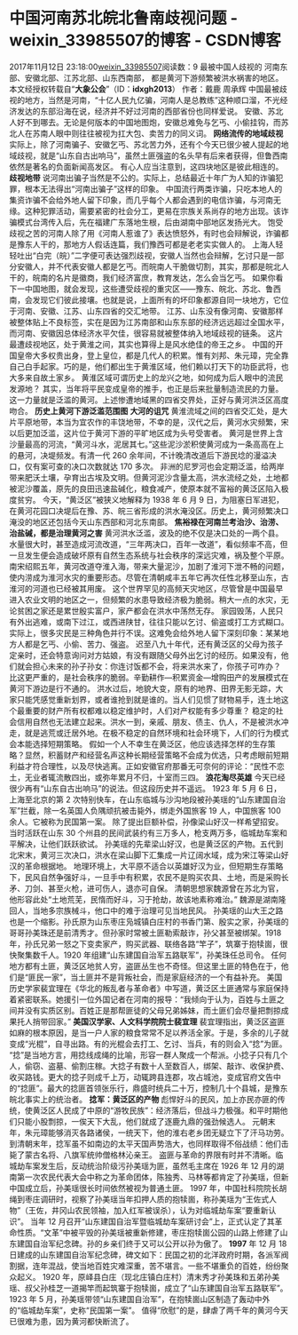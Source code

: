 # 中国河南苏北皖北鲁南歧视问题 - weixin_33985507的博客 - CSDN博客
2017年11月12日 23:18:00[weixin_33985507](https://me.csdn.net/weixin_33985507)阅读数：9
最被中国人歧视的
河南东部、安徽北部、江苏北部、山东西南部，
都是黄河下游频繁被洪水祸害的地区。
本文经授权转载自“**大象公会**”（ID：**idxgh2013**）
作者：戴鹿 周承辉
中国最被歧视的地方，当然是河南，“十亿人民九亿骗，河南人是总教练”这种顺口溜，不光经济发达的东部沿海在说，经济并不好过河南的西部省份也同样爱说。
安徽、苏北人好不到哪去。无论是何版本的中国地图炮，安徽总难免与乞丐、小偷挂钩，而苏北人在苏南人眼中则往往被视为扛大包、卖苦力的同义词。
**网络流传的地域歧视**
实际上，除了河南骗子、安徽乞丐、苏北苦力外，还有个今天已很少被人提起的地域歧视，就是“山东自古出响马”，虽然土匪强盗的名头早有后来者获得，但鲁西南依然是著名的负面新闻高发区。
有心人应当注意到，这四块地区是彼此相连的。
**歧视地带**
说河南出骗子当然是不公的。实际上，总结最近十年广为人知的诈骗犯罪，根本无法得出“河南出骗子”这样的印象。
中国流行两类诈骗，只吃本地人的集资诈骗不会给外地人留下印象，而几乎每个人都会遇到的电信诈骗，与河南无缘。这种犯罪活动，需要紧密的社会分工，更易在宗族关系尚存的地方出现。该诈骗模式台湾传入后，先在福建广东落地生根，后由湖南中部地区发扬光大。
饱受歧视之苦的河南人除了用《河南人惹谁了》表达愤怒外，有时也会辩解说，诈骗都是豫东人干的，那地方人假话连篇，我们豫西可都是老老实实做人的。
上海人轻轻吐出“白完（皖）”二字便可表达强烈歧视，安徽人当然也会辩解，乞讨只是一部分安徽人，并不代表安徽人都是乞丐。而皖南人干脆做切割，其实，那都是皖北人干的，皖南的名片是徽商，我们经济富庶，教育发达，怎么会当乞丐。
如果你看下一中国地图，就会发现，这些遭受歧视的重灾区——豫东、皖北、苏北、鲁西南，会发现它们彼此接壤。也就是说，上面所有的坏印象都源自同一块地方，它位于河南、安徽、江苏、山东四省的交汇地带。
江苏、山东没有像河南、安徽那样被整体贴上不良标签，实在是因为江苏南部和山东东部的经济远远超过全国水平，而河南、安徽因总体经济水平欠佳，很容易就被整体纳入地域歧视的链条。
这片最遭歧视地区，处于黄淮之间，其实也算得上是风水绝佳的帝王之乡。
中国的开国皇帝大多权贵出身，登上皇位，都是几代人的积累。惟有刘邦、朱元璋，完全靠自己白手起家。巧的是，他们都出生于黄淮区域，他们赖以打天下的功臣武将，也大多来自故土家乡。
黄淮区域可谓历史上的龙兴之地，如何成为后人眼中的流民发源地？
其实，当年将平民变成皇帝的推手，也正是后来批量制造流民的力量。这一力量就是泛滥的黄河。上述惨遭地域黑的四省交界处，正好与黄河洪泛区高度吻合。
**历史上黄河下游泛滥范围图**
**大河的诅咒**
黄淮流域之间的四省交汇处，是大片平原地带，本当为宜农作的丰饶地带，不幸的是，汉代之后，黄河水灾频繁，宋以后更加泛滥，这片位于黄河下游的平旷地区成为头号受害者。
黄河是世界上含沙量最高的河流，“黄河斗水，泥居其七。”这些泥沙淤积使黄河成为一条高高在上的悬河，决堤频发。有清一代 260 余年间，不计晚清改道后下游民埝的漫溢决口，仅有案可查的决口次数就达 170 多次。
非洲的尼罗河也会定期泛滥，给两岸带来肥沃土壤，孕育出古埃及文明。但黄河泥沙含量太高，洪水流经之处，土地都被泥沙覆盖，原先的良田迅速盐碱化，粮食减产，使原本就不富裕的黄泛区陷入极度贫穷。
今天，“黄泛区”被狭义地解释为 1938 年 6 月 9 日，为阻塞日军进犯，在黄河花园口决堤后在豫、苏、皖三省形成的洪水淹没区。历史上，黄河频繁决口淹没的地区还包括今天山东西部和河北东南部。
**焦裕禄在河南兰考治沙、治涝、治盐碱，都是治理黄河之害**
黄河洪水泛滥，波及的绝不仅是决口处的一两个县。水量很大时，甚至造成河流改道，“三年两决口，百年一改道”，看似频率不高，但一旦发生便会造成破坏原有自然生态系统与社会秩序的深远灾难，祸及整个平原。
南宋绍熙五年，黄河改道夺淮入海，带来大量泥沙，加剧了淮河下泄不畅的问题，使内涝成为淮河水灾的重要形态。尽管在清朝咸丰五年它再次任性北移至山东，古淮河的河道也已经被其用废。
这个世界罕见的高频天灾地区，尽管曾是中国最早进入农业文明的地区之一，但频繁的水患导致经济极为脆弱。稍大一点的水灾，无论贫困之家还是累世殷实富户，家产都会在洪水中荡然无存。
家园毁荡，人民只有外出逃难，或南下过江，或西进陕甘，往往只能以乞讨、偷盗或打工方式糊口。实际上，很多灾民是三种角色并行不误。这难免会给外地人留下深刻印象：某某地方人都是乞丐、小偷、苦力、强盗。
迟至八九十年代，还有黄泛区的父母为孩子定亲时，还会特意询问对方姑娘，有没有跟随父母外出乞讨的经历。如果没有，他们就会担心未来的孙子孙女：你连讨饭都不会，将来洪水来了，你孩子可咋办？
比这更严重的，是社会秩序的脆弱。辛勤耕作—积累资金—增购田产的发展模式在黄河下游边是行不通的。
洪水过后，地貌大变，原有的地界、田界无影无踪，大家只能凭感觉重新划界，或者谁抢到就是谁的。当人们见惯了财物易手，连土地这个最重要的财产所有权都难以稳定维护时，人们对产权能有多少尊重？
稳定的社会信用自然也无法建立起来。洪水一到，亲戚、朋友、债主、仇人，不是被洪水冲走，就是逃荒或迁居外地。在极不稳定的自然环境和社会环境下，人们的行为模式会本能选择短期策略。
假如一个人不幸生在黄泛区，他应该选择怎样的生存策略？显然，积蓄财产和经营名声这种长期经营策略不会成为优选，只考虑眼前短期利益才符合理性，以及尽快逃离。正如安徽官府那番无可奈何的评论：“民性不恋土，无业者辄流散四出，或弥年累月不归，十室而三四。
**浪花淘尽英雄**
今天已经很少再有“山东自古出响马”的说法。但这段历史并不遥远。
1923 年 5 月 6 日，上海至北京的第 2 次特别快车，在山东临城与沙沟地段被孙美瑶的“山东建国自治军”拦截，除一名英国人负隅顽抗被击毙外，绑走外国旅客 19 人，中国旅客 100 余人。它被称为民国第一案。
除了提出巨额补偿，孙像梁山好汉一样希望招安。当时活跃在山东 30 个州县的民间武装约有三万多人，枪支两万多，临城劫车案和平解决，让他们跃跃欲试。
孙美瑶的先辈梁山好汉，也是黄泛区的产物。五代到北宋末，黄河三次决口，洪水在梁山脚下汇集成一片辽阔水域，成为宋江等梁山好汉的革命根据地。
地理环境上，大平原不适合以英雄好汉为业，但短期生存策略下，民风自然争强好斗，一旦手中有积累，农民不是购买农具、土地，而是采购长矛、刀剑、甚至火枪，进可伤人，退亦可自保。
清朝思想家魏源曾在苏北为官，他形容此处“土地荒芜，民惰而好斗，习于抢劫，故该地素称难治。” 魏源是湖南隆回人，当地多宗族械斗，他口中的难于治理可见当地民风。
孙美瑶的山大王之路也是一个缩影。孙氏原为山东枣庄凫城镇白庄村的书香门第、殷实之家，孙美瑶的哥哥孙美珠还是前清秀才。但孙家时常被土匪勒索敲诈，孙父甚至被绑架。1918
年，孙氏兄弟一怒之下变卖家产，购买武器、联络各路“竿子”，筑寨于抱犊崮，很快聚集数千人。1920
年组建“山东建国自治军五路联军”，孙美珠任总司令。
任何地方都有土匪，黄泛区地贫人穷，盗匪丛生也不奇怪。但这里土匪的特色在于，他们是“匪民一家”，当土匪并不是背叛社会，而是家庭经济的一个有益补充。
美国历史学家裴宜理在《华北的叛乱者与革命者》中写道，黄泛区土匪通常与家庭保持着紧密联系。她援引一位外国记者在河南的报导：“我倾向于认为，百姓与土匪之间并没有实质区别。百姓正是那帮匪徒的父母兄弟姊妹，而土匪们会尽量把剽掠成果托人捎带回家。”
**美国汉学家、人文科学院院士裴宜理**
裴宜理指出，黄泛区盗匪如麻的根本原因，是当一户人家的粮食常常不足以养活全家。于是，多余的儿子就变成“光棍”，自寻出路。有的光棍会去打工、乞讨、当兵，有的则会入“捻”为匪。
“捻”是当地方言，用捻线成绳的比喻，形容一群人聚成一个帮派。小捻子只有几个人，偷窃、盗墓、偷割庄稼。大捻子有数十人至数百人，绑架、敲诈、收保护费、收买路钱。更大的捻子则成千上万，动辄跨县连郡，攻占城池，变成官府文告中的“捻匪”。最大的捻匪首领张乐行，鼎盛时统兵二十万，控制几十个县城，是豫东皖北事实上的统治者。
**捻军：黄泛区的产物**
彪悍好斗的民风，加上亦民亦匪的传统，使黄泛区人民成了中原的“游牧民族”：经济落后，但战斗力极强。和平时期他们只能小股剽掠，一俟天下大乱，他们就成了逐鹿九鼎的强劲候选人。
元朝末年，朱元璋能够消灭各路诸侯，一统天下，他的淮右老乡团无疑立下了汗马功劳。到清朝末年，捻军虽不如南边的太平天国声势浩大，也同样取得不俗战绩：他们击毙了蒙古名将、八旗军统帅僧格林沁亲王。
盗匪与革命的界限有时并不清晰。临城劫车案发生后，反动统治阶级污孙美瑶为匪，虽然毛主席在 1926 年 12 月的湖南第一次农民代表大会中称之为革命团体，陈独秀、马林等都肯定了孙美瑶，但新中国成立后，孙美瑶很长时间依然被视为普通土匪。
1997 年，中国社科院院长胡绳到枣庄调研时，视察了孙美瑶当年扣押人质的抱犊崮，称孙美瑶为“王佐式人物”（王佐，井冈山农民领袖，加入红军被误杀），认为对临城劫车案“要重新认识”。
当年 12 月召开“山东建国自治军暨临城劫车案研讨会”上，正式认定了其革命性质。“文革”中被平毁的孙美瑶被重新修建，枣庄抱犊崮公园的山路上修建了山东建国自治军纪念碑。孙的乡亲们终于又可以公开以孙为傲了。
**1997**
年 12 月 18
日建成的山东建国自治军纪念碑，碑文如下：民国之初的北洋政府时期，各派军阀割据，连年混战，使当地百姓灾难深重，苦不堪言。一些不堪重负的百姓，纷纷聚众起义。
1920 年，原峄县白庄（现北庄镇白庄村）清末秀才孙美珠和五弟孙美瑶、叔父孙桂芝一道揭竿而起筑寨于抱犊崮，成立了“山东建国自治军五路联军”。
1923 年 5 月，孙美瑶带领“山东建国自治军”，在抱犊崮山区制造了轰动中外的“临城劫车案”，史称“民国第一案”。
值得“欣慰”的是，肆虐了两千年的黄河今天已很难为患，因为黄河都快断流了。
